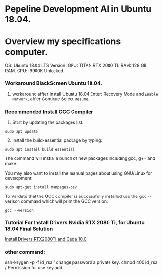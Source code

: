 # Pepeline Development AI in Ubuntu 18.04. 

# Overview my specifications computer. 
OS: Ubuntu 18.04 LTS Version. 
GPU: TITAN RTX 2080 TI. 
RAM: 128 GB RAM.
CPU: i9900K Unlocked. 

### Workaround BlackScreen Ubuntu 18.04.
1. workaround affter Install Ubuntu 18.04 
Enter:  Recovery Mode and `Enable Network`, affter Continue Select `Resume`. 

### Recommended Install GCC Compiler 

1. Start by updating the packages list: 

`sudo apt update`

2. Install the build-essential package by typing:

`sudo apt install build-essential`
 
The command will instlal a bunch of new packages including gcc, g++ and make.

You may also want to install the manual pages about using GNU/Linux for development:

`sudo apt-get install manpages-dev`

To Validate that the GCC compiler is successfully installed use the gcc --verison command which will print the GCC version:

`gcc --version`


### Tutorial For Install Drivers Nvidia RTX 2080 Ti, for Ubuntu 18.04 Final Solution

[Install Drivers  RTX2080TI and Cuda 10.0](https://medium.com/better-programming/how-to-install-nvidia-drivers-and-cuda-10-0-for-rtx-2080-ti-gpu-on-ubuntu-16-04-18-04-ce32e4edf1c0)

  


### other command: 
ssh-keygen -p -f id_rsa / change password a private key.
chmod 400 id_rsa / Permission for use key add.

